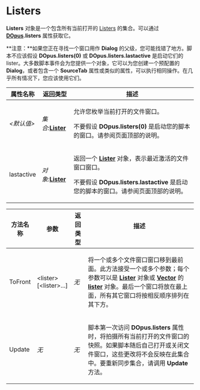 # Listers

**Listers** 对象是一个包含所有当前打开的 [Listers](/Manual/basic_concepts/the_lister/README.zh.md) 的集合。可以通过 **[DOpus](dopus.zh.md).listers** 属性获取它。

**注意：**如果您正在寻找一个窗口用作 **Dialog** 的父级，您可能找错了地方。脚本不应该假设 **DOpus.listers(0)** 或 **DOpus.listers.lastactive** 是启动它们的 lister。大多数脚本事件会为您提供一个对象，它可以为您创建一个预配置的 **Dialog**，或者包含一个 **SourceTab** 属性或类似的属性，可以执行相同操作。在几乎所有情况下，您应该使用它们。

<table>
<thead><tr><th>
属性名称</th><th>
返回类型</th><th>
描述
</th></tr></thead><tbody><tr><td>

*\<默认值\>*</td><td>

*集合:***[Lister](lister.zh.md)**</td><td>

允许您枚举当前打开的文件窗口。

不要假设 **DOpus.listers(0)** 是启动您的脚本的窗口。请参阅页面顶部的说明。
</td></tr><tr><td>
lastactive</td><td>

*对象:***[Lister](lister.zh.md)**</td><td>

返回一个 **[Lister](lister.zh.md)** 对象，表示最近激活的文件窗口窗口。

不要假设 **DOpus.listers.lastactive** 是启动您的脚本的窗口。请参阅页面顶部的说明。
</td></tr></tbody>
</table>

<table>
<thead><tr><th>
方法名称</th><th>

**参数**</th><th>
返回类型</th><th>
描述
</th></tr></thead><tbody><tr><td>
ToFront</td><td>

\<lister\>  
\[\<lister\>...\]</td><td>

*无*</td><td>

将一个或多个文件窗口窗口移到最前面。此方法接受一个或多个参数；每个参数可以是 **[Lister](lister.zh.md)** 对象或 **[Vector](vector.zh.md)** 的 **[lister](lister.zh.md)** 对象。最后一个窗口将放在最上面，所有其它窗口将按相反顺序排列在其下方。
</td></tr><tr><td>
Update</td><td>

*无*</td><td>

*无*</td><td>

脚本第一次访问 **DOpus.listers** 属性时，将拍摄所有当前打开的文件窗口的快照。如果脚本随后自己打开或关闭文件窗口，这些更改将不会反映在此集合中。要重新同步集合，请调用 **Update** 方法。
</td></tr></tbody>
</table>